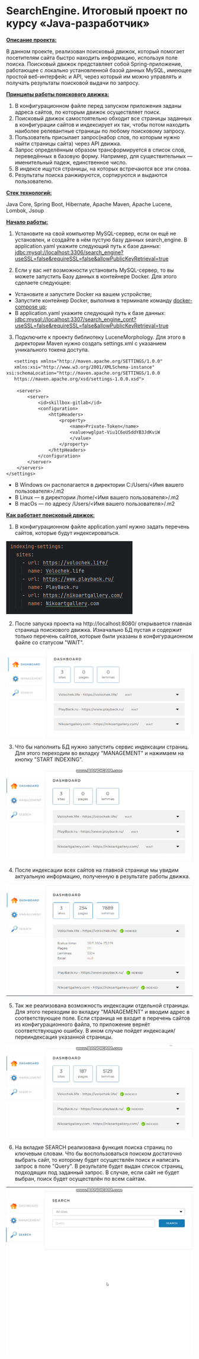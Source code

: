 # SearchEngine. Итоговый проект по курсу «Java-разработчик»

<u><strong>Описание проекта:</strong></u>

В данном проекте, реализован поисковый движок, который помогает посетителям сайта быстро находить информацию, используя поле поиска.
Поисковый движок представляет собой Spring-приложение, работающее с локально установленной базой данных MySQL, имеющее простой веб-интерфейс и API,
через который им можно управлять и получать результаты поисковой выдачи по запросу.

<u><strong>Принципы работы поискового движка:</strong></u>

1. В конфигурационном файле перед запуском приложения заданы адреса сайтов, по которым движок осуществляет поиск.
2. Поисковый движок самостоятельно обходит все страницы заданных в конфигурации сайтов и индексирует их так, чтобы потом находить наиболее релевантные
   страницы по любому поисковому запросу.
3. Пользователь присылает запрос(набор слов, по которым нужно найти страницы сайта) через API движка.
4. Запрос определённым образом трансформируется в список слов, переведённых в базовую форму. Например, для существительных — именительный падеж, единственное число.
5. В индексе ищутся страницы, на которых встречаются все эти слова.
6. Результаты поиска ранжируются, сортируются и выдаются пользователю.

<u><strong>Стек технологий:</strong></u>

Java Core, Spring Boot, Hibernate, Apache Maven, Apache Lucene, Lombok, Jsoup 

<u><strong>Начало работы:</strong></u>

1. Установите на свой компьютер MySQL-сервер, если он ещё не установлен, и создайте в нём пустую базу данных search_engine.
В application.yaml укажите следующий путь к базе данных:
<u>jdbc:mysql://localhost:3306/search_engine?useSSL=false&requireSSL=false&allowPublicKeyRetrieval=true</u>

2. Если у вас нет возможности установить MySQL-сервер, то вы можете запустить Базу данных в контейнере Docker.
Для этого сделаете следующее:
- Установите и запустите Docker на вашем устройстве; 
- Запустите контейнер Docker, выполнив в терминале команду <u>docker-compose up</u>;
- В application.yaml укажите следующий путь к базе данных: <u>jdbc:mysql://localhost:3307/search_engine_cont?useSSL=false&requireSSL=false&allowPublicKeyRetrieval=true</u>

3. Подключите к проекту библиотеку LuceneMorphology. Для этого в директории Maven нужно создать settings.xml c указанием уникального токена доступа.

```
   <settings xmlns="http://maven.apache.org/SETTINGS/1.0.0"
   xmlns:xsi="http://www.w3.org/2001/XMLSchema-instance" xsi:schemaLocation="http://maven.apache.org/SETTINGS/1.0.0
   https://maven.apache.org/xsd/settings-1.0.0.xsd">

    <servers>
        <server>
            <id>skillbox-gitlab</id>
            <configuration>
                <httpHeaders>
                    <property>
                        <name>Private-Token</name>
                        <value>wglpat-Viu1C6oUSddYB3JdKviW
                        </value>
                    </property>
                </httpHeaders>
            </configuration>
        </server>
    </servers>
</settings>
```
- В Windows он располагается в директории
C:/Users/<Имя вашего пользователя>/.m2
- В Linux — в директории
/home/<Имя вашего пользователя>/.m2
- В macOs — по адресу
/Users/<Имя вашего пользователя>/.m2


<u><strong>Как работает поисковый движок:</strong></u>

1. В конфигурационном файле application.yaml нужно задать перечень сайтов, которые будут индексироваться.

![screen1.png](src/main/resources/other/screen1.png)

2. После запуска проекта на http://localhost:8080/ открывается главная страница поискового движка. Изначально БД пустая и содержит только перечень сайтов,
   которые были указаны в конфигурационном файле со статусом "WAIT".

![screen2.png](src/main/resources/other/screen2.png)

3. Что бы наполнить БД нужно запустить сервис индексации страниц. Для этого переходим во вкладку "MANAGEMENT" и нажимаем на кнопку "START INDEXING".

![vid1.gif](src/main/resources/other/vid1.gif)

4. После индексации всех сайтов на главной странице мы увидим актуальную информацию, полученную в результате работы движка.

![img.png](src/main/resources/other/screen3.png)

5. Так же реализована возможность индексации отдельной страницы. Для этого переходим во вкладку "MANAGEMENT" и вводим адрес в соответствующее поле.
   Если страница не входит в перечень сайтов из конфигурационного файла, то приложение вернёт соответствующую ошибку. В ином случае пойдет индексация/переиндексация указанной страницы.

![vid2.gif](src/main/resources/other/vid2.gif)

6. На вкладке SEARCH реализована функция поиска страниц по ключевым словам. 
   Что бы воспользоваться поиском достаточно выбрать сайт, то которому будет осуществлён поиск и написать запрос в поле "Query".
   В результате будет выдан список страниц, подходящих под заданный запрос. В случае, если сайт не будет выбран, поиск будет осуществлён по всем сайтам.

![vid3.gif](src/main/resources/other/vid3.gif)